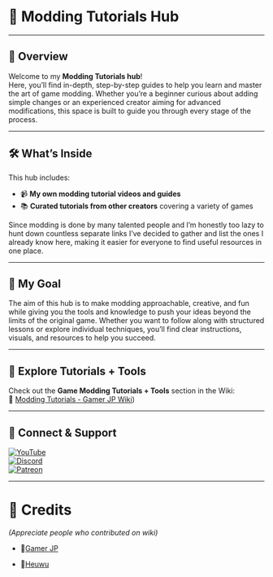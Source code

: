 # 🎯 Modding Tutorials Hub  

---

## 📜 Overview  
Welcome to my **Modding Tutorials hub**!  
Here, you’ll find in-depth, step-by-step guides to help you learn and master the art of game modding. Whether you’re a beginner curious about adding simple changes or an experienced creator aiming for advanced modifications, this space is built to guide you through every stage of the process.  

---

## 🛠 What’s Inside  
This hub includes:  
- 📹 **My own modding tutorial videos and guides**  
- 📚 **Curated tutorials from other creators** covering a variety of games  

Since modding is done by many talented people and I’m honestly too lazy to hunt down countless separate links I’ve decided to gather and list the ones I already know here, making it easier for everyone to find useful resources in one place.  

---

## 🎨 My Goal  
The aim of this hub is to make modding approachable, creative, and fun while giving you the tools and knowledge to push your ideas beyond the limits of the original game. Whether you want to follow along with structured lessons or explore individual techniques, you’ll find clear instructions, visuals, and resources to help you succeed.  

---

## 📂 Explore Tutorials + Tools  
Check out the **Game Modding Tutorials + Tools** section in the Wiki:  
🔗 [Modding Tutorials - Gamer JP Wiki](https://github.com/jpthebaby/ModdingTutorials/wiki))  

---

## 💬 Connect & Support  

[![YouTube](https://img.shields.io/badge/YouTube-FF0000?style=for-the-badge&logo=youtube&logoColor=white)](https://youtube.com/yourchannel)  
[![Discord](https://img.shields.io/badge/Discord-5865F2?style=for-the-badge&logo=discord&logoColor=white)](https://discord.gg/yourdiscordlink)  
[![Patreon](https://img.shields.io/badge/Patreon-FF424D?style=for-the-badge&logo=patreon&logoColor=white)](https://patreon.com/yourpatreon)  

---

# 🎉 Credits
*(Appreciate people who contributed on wiki)*  

- 🎀[Gamer JP](https://github.com/jpthebaby)

- 🎀[Heuwu](https://github.com/StellarBladeModding)
